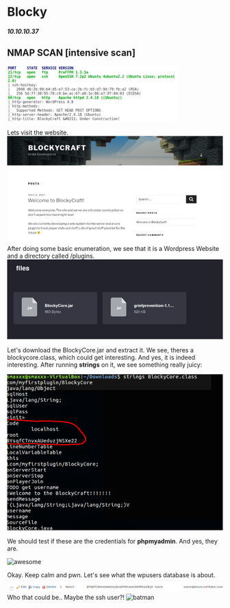 # Blocky

##### 10.10.10.37

## NMAP SCAN [intensive scan]

![nmap scan](https://github.com/jakobgoerke/HTB-Writeups/blob/master/Blocky/images/nmap.png "NMAP Scan")

Lets visit the website.
![index.php](https://github.com/jakobgoerke/HTB-Writeups/blob/master/Blocky/images/index.png "index.php")
After doing some basic enumeration, we see that it is a Wordpress Website and a directory called /plugins.
![/plugins](https://github.com/jakobgoerke/HTB-Writeups/blob/master/Blocky/images/plugins.png "10.10.10.37/plugins")

Let's download the BlockyCore.jar and extract it.
We see, theres a blockycore.class, which could get interesting.
And yes, it is indeed interesting. After running **strings** on it, we see something really juicy:

![strings](https://github.com/jakobgoerke/HTB-Writeups/blob/master/Blocky/images/strings.png "strings blockycore.class")

We should test if these are the credentials for **phpmyadmin**.
And yes, they are.

![awesome](http://i.memeful.com/media/post/ewYyqmw_700wa_0.gif)

Okay. Keep calm and pwn. Let's see what the wpusers database is about.

![notch](https://github.com/jakobgoerke/HTB-Writeups/blob/master/Blocky/images/notch.png)
Who that could be.. Maybe the ssh user?!
![batman](http://i.memeful.com/media/post/4wbB3ow_700wa_0.gif)
